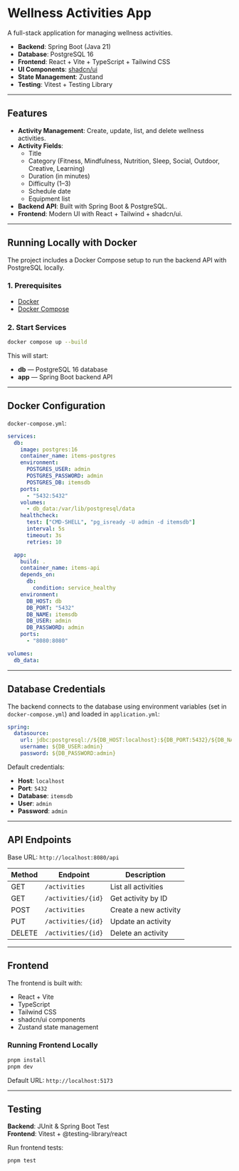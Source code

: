 # Wellness Activities App

A full-stack application for managing wellness activities.

- **Backend**: Spring Boot (Java 21)
- **Database**: PostgreSQL 16
- **Frontend**: React + Vite + TypeScript + Tailwind CSS
- **UI Components**: [shadcn/ui](https://ui.shadcn.com/)
- **State Management**: Zustand
- **Testing**: Vitest + Testing Library

---

## Features

- **Activity Management**: Create, update, list, and delete wellness activities.
- **Activity Fields**:
  - Title
  - Category (Fitness, Mindfulness, Nutrition, Sleep, Social, Outdoor, Creative, Learning)
  - Duration (in minutes)
  - Difficulty (1–3)
  - Schedule date
  - Equipment list
- **Backend API**: Built with Spring Boot & PostgreSQL.
- **Frontend**: Modern UI with React + Tailwind + shadcn/ui.

---

## Running Locally with Docker

The project includes a Docker Compose setup to run the backend API with PostgreSQL locally.

### 1. Prerequisites
- [Docker](https://docs.docker.com/get-docker/)
- [Docker Compose](https://docs.docker.com/compose/)

### 2. Start Services

```bash
docker compose up --build
```

This will start:
- **db** — PostgreSQL 16 database
- **app** — Spring Boot backend API

---

## Docker Configuration

`docker-compose.yml`:

```yaml
services:
  db:
    image: postgres:16
    container_name: items-postgres
    environment:
      POSTGRES_USER: admin
      POSTGRES_PASSWORD: admin
      POSTGRES_DB: itemsdb
    ports:
      - "5432:5432"
    volumes:
      - db_data:/var/lib/postgresql/data
    healthcheck:
      test: ["CMD-SHELL", "pg_isready -U admin -d itemsdb"]
      interval: 5s
      timeout: 3s
      retries: 10

  app:
    build: .
    container_name: items-api
    depends_on:
      db:
        condition: service_healthy
    environment:
      DB_HOST: db
      DB_PORT: "5432"
      DB_NAME: itemsdb
      DB_USER: admin
      DB_PASSWORD: admin
    ports:
      - "8080:8080"

volumes:
  db_data:
```

---

## Database Credentials

The backend connects to the database using environment variables (set in `docker-compose.yml`) and loaded in `application.yml`:

```yaml
spring:
  datasource:
    url: jdbc:postgresql://${DB_HOST:localhost}:${DB_PORT:5432}/${DB_NAME:itemsdb}
    username: ${DB_USER:admin}
    password: ${DB_PASSWORD:admin}
```

Default credentials:
- **Host**: `localhost`
- **Port**: `5432`
- **Database**: `itemsdb`
- **User**: `admin`
- **Password**: `admin`

---

## API Endpoints

Base URL: `http://localhost:8080/api`

| Method | Endpoint            | Description               |
|--------|--------------------|---------------------------|
| GET    | `/activities`       | List all activities       |
| GET    | `/activities/{id}`  | Get activity by ID        |
| POST   | `/activities`       | Create a new activity     |
| PUT    | `/activities/{id}`  | Update an activity        |
| DELETE | `/activities/{id}`  | Delete an activity        |

---

## Frontend

The frontend is built with:
- React + Vite
- TypeScript
- Tailwind CSS
- shadcn/ui components
- Zustand state management

### Running Frontend Locally

```bash
pnpm install
pnpm dev
```

Default URL: `http://localhost:5173`

---

## Testing

**Backend**: JUnit & Spring Boot Test  
**Frontend**: Vitest + @testing-library/react

Run frontend tests:
```bash
pnpm test
```
